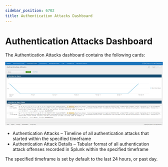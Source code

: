 ```yaml
---
sidebar_position: 6702
title: Authentication Attacks Dashboard
---
```


# Authentication Attacks Dashboard

The Authentication Attacks dashboard contains the following cards:

![Authentication Attacks Dashboard](../../../../../../../../static/images/ThreatPrevention_7.5/Content/Resources/Images/ThreatPrevention/SIEM/Splunk/AuthenticationAttacks.png "Authentication Attacks Dashboard")

* Authentication Attacks – Timeline of all authentication attacks that started within the specified timeframe
* Authentication Attack Details – Tabular format of all authentication attack offenses recorded in Splunk within the specified timeframe

The specified timeframe is set by default to the last 24 hours, or past day.